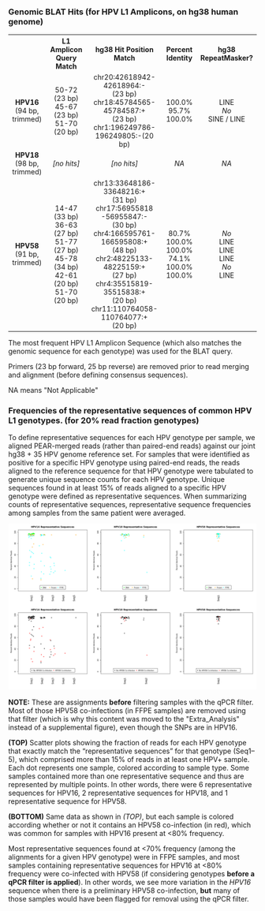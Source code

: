 ### Genomic BLAT Hits (for HPV L1 Amplicons, on hg38 human genome)

<table>
  <tbody>
    <tr>
    <tr>
	<th align="center"></th>
	<th align="center">L1 Amplicon Query Match</th>
	<th align="center">hg38 Hit Position Match</th>
	<th align="center">Percent Identity</th>
	<th align="center">hg38 RepeatMasker?</th>
    </tr>
    <tr>
	<td align="center"><b>HPV16</b></br>(94 bp, trimmed)</td>
  	<td align="center">50-72 (23 bp)</br>45-67 (23 bp)</br>51-70 (20 bp)</td>
	<td align="center">chr20:42618942-42618964:-</br>(23 bp)</br>chr18:45784565-45784587:+</br>(23 bp)</br>chr1:196249786-196249805:-(20 bp)</td>
	<td align="center">100.0%</br>95.7%</br>100.0%</td>
	<td align="center">LINE</br><i>No</i></br>SINE / LINE</td>
    </tr>
    <tr>
	<td align="center"><b>HPV18</b></br>(98 bp, trimmed)</td>
  	<td align="center"><i>[no hits]</i></td>
	<td align="center"><i>[no hits]</i></td>
	<td align="center"><i>NA</i></td>
	<td align="center"><i>NA</i></td>
    </tr>
    </tr>
    <tr>
	<td align="center"><b>HPV58</b></br>(91 bp, trimmed)</td>
  	<td align="center">14-47 (33 bp)</br>36-63 (27 bp)</br>51-77 (27 bp)</br>45-78 (34 bp)</br>42-61 (20 bp)</br>51-70 (20 bp)</td>
	<td align="center">chr13:33648186-33648216:+</br>(31 bp)</br>chr17:56955818 -56955847:-</br>(30 bp)</br>chr4:166595761-166595808:+</br>(48 bp)</br>chr2:48225133-48225159:+</br>(27 bp)</br>chr4:35515819-35515838:+</br>(20 bp)</br>chr11:110764058-110764077:+</br>(20 bp)</td>
	<td align="center">80.7%</br>100.0%</br>100.0%</br>74.1%</br>100.0%</br>100.0%</td>
	<td align="center"><i>No</i></br>LINE</br>LINE</br>LINE</br><i>No</i></br>LINE</td>
    </tr>
</tbody>
</table>

The most frequent HPV L1 Amplicon Sequence (which also matches the genomic sequence for each genotype) was used for the BLAT query.

Primers (23 bp forward, 25 bp reverse) are removed prior to read merging and alignment (before defining consensus sequences).

NA means "Not Applicable"

### Frequencies of the representative sequences of common HPV L1 genotypes. (for 20% read fraction genotypes)

To define representative sequences for each HPV genotype per sample, we aligned PEAR-merged reads (rather than paired-end reads) against our joint hg38 + 35 HPV genome reference set. For samples that were identified as positive for a specific HPV genotype using paired-end reads, the reads aligned to the reference sequence for that HPV genotype were tabulated to generate unique sequence counts for each HPV genotype. Unique sequences found in at least 15% of reads aligned to a specific HPV genotype were defined as representative sequences. When summarizing counts of representative sequences, representative sequence frequencies among samples from the same patient were averaged.

![SNPs with HPV58 co-infections](HPV_genotype_divergence.png "SNPs with HPV58 co-infections")

**NOTE:** These are assignments **before** filtering samples with the qPCR filter.  Most of those HPV58 co-infections (in FFPE samples) are removed using that filter (which is why this content was moved to the "Extra_Analysis" instead of a supplemental figure), even though the SNPs are in HPV16.

**(TOP)** Scatter plots showing the fraction of reads for each HPV genotype that exactly match the “representative sequences” for that genotype (Seq1–5), which comprised more than 15% of reads in at least one HPV+ sample. Each dot represents one sample, colored according to sample type. Some samples contained more than one representative sequence and thus are represented by multiple points.  In other words, there were 6 representative sequences for HPV16, 2 representative sequences for HPV18, and 1 representative sequence for HPV58.

**(BOTTOM)** Same data as shown in *(TOP)*, but each sample is colored according whether or not it contains an HPV58 co-infection (in red), which was common for samples with HPV16 present at <80% frequency. 

Most representative sequences found at <70% frequency (among the alignments for a given HPV genotype) were in FFPE samples, and most samples containing representative sequences for HPV16 at <80% frequency were co-infected with HPV58 (if considering genotypes **before a qPCR filter is applied**).  In other words, we see more variation in the *HPV16* sequence when there is a preliminary HPV58 co-infection, **but** many of those samples would have been flagged for removal using the qPCR filter.
